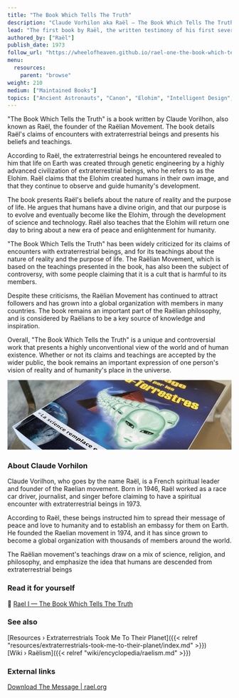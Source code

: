```yaml
---
title: "The Book Which Tells The Truth"
description: "Claude Vorhilon aka Raël — The Book Which Tells The Truth (1973)"
lead: "The first book by Raël, the written testimony of his first several encounters with Yahweh."
authored_by: ["Raël"]
publish_date: 1973
follow_url: "https://wheelofheaven.github.io/rael-one-the-book-which-tells-the-truth/"
menu:
  resources:
    parent: "browse"
weight: 210
medium: ["Maintained Books"]
topics: ["Ancient Astronauts", "Canon", "Elohim", "Intelligent Design", "Neo-Euhemerism"]
---
```


"The Book Which Tells the Truth" is a book written by Claude Vorilhon, also known as Raël, the founder of the Raëlian Movement. The book details Raël's claims of encounters with extraterrestrial beings and presents his beliefs and teachings.

According to Raël, the extraterrestrial beings he encountered revealed to him that life on Earth was created through genetic engineering by a highly advanced civilization of extraterrestrial beings, who he refers to as the Elohim. Raël claims that the Elohim created humans in their own image, and that they continue to observe and guide humanity's development.

The book presents Raël's beliefs about the nature of reality and the purpose of life. He argues that humans have a divine origin, and that our purpose is to evolve and eventually become like the Elohim, through the development of science and technology. Raël also teaches that the Elohim will return one day to bring about a new era of peace and enlightenment for humanity.

"The Book Which Tells the Truth" has been widely criticized for its claims of encounters with extraterrestrial beings, and for its teachings about the nature of reality and the purpose of life. The Raëlian Movement, which is based on the teachings presented in the book, has also been the subject of controversy, with some people claiming that it is a cult that is harmful to its members.

Despite these criticisms, the Raëlian Movement has continued to attract followers and has grown into a global organization with members in many countries. The book remains an important part of the Raëlian philosophy, and is considered by Raëlians to be a key source of knowledge and inspiration.

Overall, "The Book Which Tells the Truth" is a unique and controversial work that presents a highly unconventional view of the world and of human existence. Whether or not its claims and teachings are accepted by the wider public, the book remains an important expression of one person's vision of reality and of humanity's place in the universe.

![Image](images/le-message-book.jpg "Extraterrestrials Took Me To Their Planet, 1976 — Raël")

### About Claude Vorhilon

Claude Vorilhon, who goes by the name Raël, is a French spiritual leader and founder of the Raelian movement. Born in 1946, Raël worked as a race car driver, journalist, and singer before claiming to have a spiritual encounter with extraterrestrial beings in 1973.

According to Raël, these beings instructed him to spread their message of peace and love to humanity and to establish an embassy for them on Earth. He founded the Raelian movement in 1974, and it has since grown to become a global organization with thousands of members around the world.

The Raëlian movement's teachings draw on a mix of science, religion, and philosophy, and emphasize the idea that humans are descended from extraterrestrial beings

### Read it for yourself

📖 [Rael I — The Book Which Tells The Truth](https://wheelofheaven.github.io/rael-one-the-book-which-tells-the-truth/)

### See also

[Resources › Extraterrestrials Took Me To Their Planet]({{< relref "resources/extraterrestrials-took-me-to-their-planet/index.md" >}})</br>
[Wiki › Raëlism]({{< relref "wiki/encyclopedia/raelism.md" >}})</br>

### External links

[Download The Message | rael.org](https://www.rael.org/downloads/)

